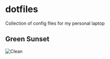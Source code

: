 # dotfiles
Collection of config files for my personal laptop

## Green Sunset

![Clean](https://i.imgur.com/wiSVNXW.png)
